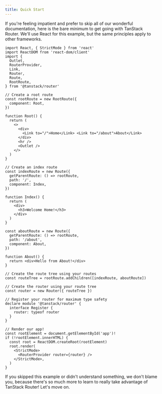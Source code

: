 ```yaml
---
title: Quick Start
---
```


If you're feeling impatient and prefer to skip all of our wonderful documentation, here is the bare minimum to get going with TanStack Router. We'll use React for this example, but the same principles apply to other frameworks.

```tsx
import React, { StrictMode } from 'react'
import ReactDOM from 'react-dom/client'
import {
  Outlet,
  RouterProvider,
  Link,
  Router,
  Route,
  RootRoute,
} from '@tanstack/router'

// Create a root route
const rootRoute = new RootRoute({
  component: Root,
})

function Root() {
  return (
    <>
      <div>
        <Link to="/">Home</Link> <Link to="/about">About</Link>
      </div>
      <hr />
      <Outlet />
    </>
  )
}

// Create an index route
const indexRoute = new Route({
  getParentRoute: () => rootRoute,
  path: '/',
  component: Index,
})

function Index() {
  return (
    <div>
      <h3>Welcome Home!</h3>
    </div>
  )
}

const aboutRoute = new Route({
  getParentRoute: () => rootRoute,
  path: '/about',
  component: About,
})

function About() {
  return <div>Hello from About!</div>
}

// Create the route tree using your routes
const routeTree = rootRoute.addChildren([indexRoute, aboutRoute])

// Create the router using your route tree
const router = new Router({ routeTree })

// Register your router for maximum type safety
declare module '@tanstack/router' {
  interface Register {
    router: typeof router
  }
}

// Render our app!
const rootElement = document.getElementById('app')!
if (!rootElement.innerHTML) {
  const root = ReactDOM.createRoot(rootElement)
  root.render(
    <StrictMode>
      <RouterProvider router={router} />
    </StrictMode>,
  )
}
```

If you skipped this example or didn't understand something, we don't blame you, because there's so much more to learn to really take advantage of TanStack Router! Let's move on.
